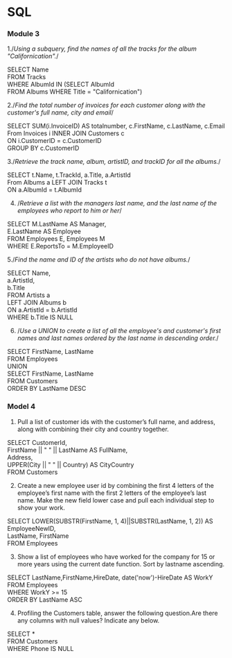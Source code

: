 # SQL
### Module 3


1./*Using a subquery, find the names of all the tracks for the album "Californication".*/


SELECT Name  
FROM Tracks  
WHERE AlbumId IN (SELECT AlbumId   
                  FROM Albums
               WHERE Title = "Californication")
               
 2./*Find the total number of invoices for each customer along with the customer's full name, city and email*/
 

SELECT SUM(i.InvoiceID) AS totalnumber, c.FirstName, c.LastName, c.Email  
From Invoices i INNER JOIN Customers c  
ON i.CustomerID =  c.CustomerID   
GROUP BY c.CustomerID 


3./*Retrieve the track name, album, artistID, and trackID for all the albums.*/


SELECT t.Name, t.TrackId, a.Title, a.ArtistId  
From Albums a LEFT JOIN Tracks t  
ON a.AlbumId =  t.AlbumId 


4. /*Retrieve a list with the managers last name, and the last name of the employees who report to him or her*/


SELECT M.LastName AS Manager,  
       E.LastName AS Employee  
       FROM Employees E, Employees M   
       WHERE E.ReportsTo = M.EmployeeID



5./*Find the name and ID of the artists who do not have albums.*/


SELECT Name,  
       a.ArtistId,  
       b.Title  
FROM Artists a  
LEFT JOIN Albums b  
ON a.ArtistId = b.ArtistId  
WHERE b.Title IS NULL


6. /*Use a UNION to create a list of all the employee's and customer's first names and last names ordered by the last name in descending order.*/


SELECT FirstName, LastName   
FROM Employees  
  UNION  
  SELECT FirstName, LastName   
  FROM Customers  
  ORDER BY LastName DESC

### Model 4

1. Pull a list of customer ids with the customer’s full name, and address, along with combining their city and country together.  
  
  SELECT CustomerId,  
         FirstName || " " || LastName AS FullName,  
         Address,  
         UPPER(City || " " || Country) AS CityCountry  
         FROM Customers  
           
2. Create a new employee user id by combining the first 4 letters of the employee’s first name with the first 2 letters of the employee’s last name. Make the new field lower case and pull each individual step to show your work.  
  
  SELECT LOWER(SUBSTR(FirstName, 1, 4)||SUBSTR(LastName, 1, 2)) AS EmployeeNewID,  
         LastName, FirstName  
         FROM Employees  
         
         
 3. Show a list of employees who have worked for the company for 15 or more years using the current date function. Sort by lastname ascending.  
 
SELECT LastName,FirstName,HireDate, date('now')-HireDate AS WorkY  
FROM Employees  
WHERE WorkY >= 15  
ORDER BY LastName ASC  

4. Profiling the Customers table, answer the following question.Are there any columns with null values? Indicate any below.   
  
SELECT *  
FROM Customers  
WHERE Phone IS NULL 
 



